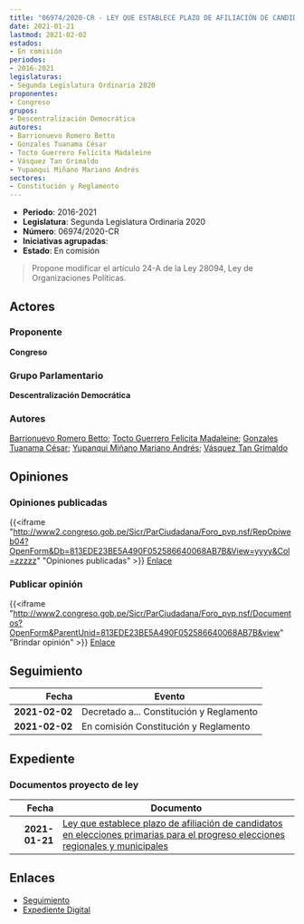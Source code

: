 ```yaml
---
title: "06974/2020-CR - LEY QUE ESTABLECE PLAZO DE AFILIACIÓN DE CANDIDATOS EN ELECIONES PRIMARIAS PARA EL PROCESO DE ELECCIONES REGIONALES Y MUNICIPALES"
date: 2021-01-21
lastmod: 2021-02-02
estados:
- En comisión
periodos:
- 2016-2021
legislaturas:
- Segunda Legislatura Ordinaria 2020
proponentes:
- Congreso
grupos:
- Descentralización Democrática
autores:
- Barrionuevo Romero Betto
- Gonzales Tuanama César
- Tocto Guerrero Felícita Madaleine
- Vásquez Tan Grimaldo
- Yupanqui Miñano Mariano Andrés
sectores:
- Constitución y Reglamento
---
```

- **Periodo**: 2016-2021
- **Legislatura**: Segunda Legislatura Ordinaria 2020
- **Número**: 06974/2020-CR
- **Iniciativas agrupadas**: 
- **Estado**: En comisión

> Propone modificar el artículo 24-A de la Ley 28094, Ley de Organizaciones Políticas.


## Actores

### Proponente

**Congreso**

### Grupo Parlamentario

**Descentralización Democrática**

### Autores

[Barrionuevo Romero Betto](mailto:mailto:bbarrionuevo@congreso.gob.pe); [Tocto Guerrero Felícita Madaleine](mailto:mailto:ftocto@congreso.gob.pe); [Gonzales Tuanama César](mailto:mailto:cgonzales@congreso.gob.pe); [Yupanqui Miñano Mariano Andrés](mailto:mailto:myupanqui@congreso.gob.pe); [Vásquez Tan Grimaldo](mailto:mailto:gvasquez@congreso.gob.pe)

## Opiniones

### Opiniones publicadas

{{<iframe "http://www2.congreso.gob.pe/Sicr/ParCiudadana/Foro_pvp.nsf/RepOpiweb04?OpenForm&Db=813EDE23BE5A490F052586640068AB7B&View=yyyy&Col=zzzzz" "Opiniones publicadas" >}}
[Enlace](http://www2.congreso.gob.pe/Sicr/ParCiudadana/Foro_pvp.nsf/RepOpiweb04?OpenForm&Db=813EDE23BE5A490F052586640068AB7B&View=yyyy&Col=zzzzz)

### Publicar opinión

{{<iframe "http://www2.congreso.gob.pe/Sicr/ParCiudadana/Foro_pvp.nsf/Documentos?OpenForm&ParentUnid=813EDE23BE5A490F052586640068AB7B&view" "Brindar opinión" >}}
[Enlace](http://www2.congreso.gob.pe/Sicr/ParCiudadana/Foro_pvp.nsf/Documentos?OpenForm&ParentUnid=813EDE23BE5A490F052586640068AB7B&view)


## Seguimiento

| Fecha | Evento |
|------:|--------|
| **2021-02-02** | Decretado a... Constitución y Reglamento |
| **2021-02-02** | En comisión Constitución y Reglamento |

## Expediente

### Documentos proyecto de ley

| Fecha | Documento |
|------:|-----------|
| **2021-01-21** | [Ley que establece plazo de afiliación de candidatos en elecciones primarias para el progreso elecciones regionales y municipales](https://leyes.congreso.gob.pe/Documentos/2016_2021/Proyectos_de_Ley_y_de_Resoluciones_Legislativas/PL06974-20200121.pdf) |

## Enlaces

- [Seguimiento](http://www2.congreso.gob.pe/Sicr/TraDocEstProc/CLProLey2016.nsf/f7fff46988ca05b1052578e100829cc7/23723f807c6c9d9605258664006d334d?OpenDocument)
- [Expediente Digital](http://www2.congreso.gob.pe/Sicr/TraDocEstProc/Expvirt_2011.nsf/visbusqptramdoc1621/06974?opendocument)

